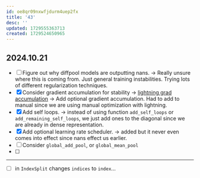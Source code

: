 ```yaml
---
id: oe8qr09nxwfjdurm4uep2fx
title: '43'
desc: ''
updated: 1729555363713
created: 1729524650965
---
```


## 2024.10.21

- [ ] Figure out why diffpool models are outputting nans. → Really unsure where this is coming from. Just general training instabilities. Trying lots of different regularization techniques.
- [x] Consider gradient accumulation for stability → [lightning grad accumulation](https://lightning.ai/docs/pytorch/stable/advanced/training_tricks.html) → Add optional gradient accumulation. Had to add to manual since we are using manual optimization with lightning.
- [x] Add self loops. → instead of using function `add_self_loops` or `add_remaining_self_loops`, we just add ones to the diagonal since we are already in dense representation.
- [x] Add optional learning rate scheduler. → added but it never even comes into effect since nans effect us earlier.
- [ ] Consider `global_add_pool`, or `global_mean_pool`
- [ ]

***

- [ ] in `IndexSplit` changes `indices` to `index`...
